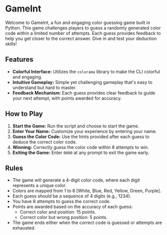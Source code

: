 # GameInt

Welcome to GameInt, a fun and engaging color guessing game built in Python. This game challenges players to guess a randomly generated color code within a limited number of attempts. Each guess provides feedback to help you get closer to the correct answer. Dive in and test your deduction skills!

## Features

- **Colorful Interface:** Utilizes the `colorama` library to make the CLI colorful and engaging.
- **Intuitive Gameplay:** Simple yet challenging gameplay that's easy to understand but hard to master.
- **Feedback Mechanism:** Each guess provides clear feedback to guide your next attempt, with points awarded for accuracy.

## How to Play

1. **Start the Game:** Run the script and choose to start the game.
2. **Enter Your Name:** Customize your experience by entering your name.
3. **Guess the Color Code:** Use the hints provided after each guess to deduce the correct color code.
4. **Winning:** Correctly guess the color code within 8 attempts to win.
5. **Exiting the Game:** Enter `0000` at any prompt to exit the game early.

## Rules

- The game will generate a 4-digit color code, where each digit represents a unique color.
- Colors are mapped from 1 to 6 [White, Blue, Red, Yellow, Green, Purple].
- Each guess should be a sequence of 4 digits (e.g., 1234).
- You have 8 attempts to guess the correct code.
- Points are awarded based on the accuracy of each guess:
  - Correct color and position: 15 points.
  - Correct color but wrong position: 5 points.
- The game ends either when the correct code is guessed or attempts are exhausted.
